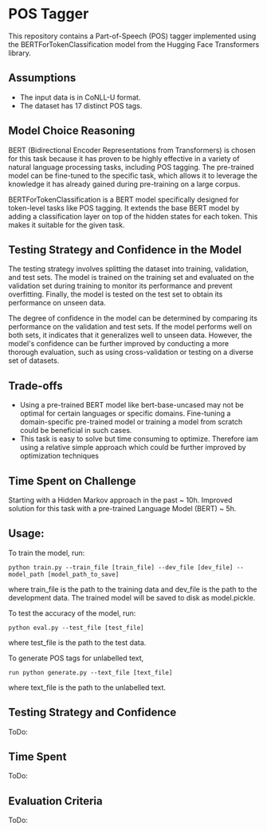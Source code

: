 # POS Tagger
This repository contains a Part-of-Speech (POS) tagger implemented using the BERTForTokenClassification model from the Hugging Face Transformers library.

## Assumptions
- The input data is in CoNLL-U format.
- The dataset has 17 distinct POS tags.

## Model Choice Reasoning
BERT (Bidirectional Encoder Representations from Transformers) is chosen for this task because it has proven to be highly effective in a variety of natural language processing tasks, including POS tagging. The pre-trained model can be fine-tuned to the specific task, which allows it to leverage the knowledge it has already gained during pre-training on a large corpus.

BERTForTokenClassification is a BERT model specifically designed for token-level tasks like POS tagging. It extends the base BERT model by adding a classification layer on top of the hidden states for each token. This makes it suitable for the given task.

## Testing Strategy and Confidence in the Model
The testing strategy involves splitting the dataset into training, validation, and test sets. The model is trained on the training set and evaluated on the validation set during training to monitor its performance and prevent overfitting. Finally, the model is tested on the test set to obtain its performance on unseen data.

The degree of confidence in the model can be determined by comparing its performance on the validation and test sets. If the model performs well on both sets, it indicates that it generalizes well to unseen data. However, the model's confidence can be further improved by conducting a more thorough evaluation, such as using cross-validation or testing on a diverse set of datasets.

## Trade-offs
- Using a pre-trained BERT model like bert-base-uncased may not be optimal for certain languages or specific domains. Fine-tuning a domain-specific pre-trained model or training a model from scratch could be beneficial in such cases.
- This task is easy to solve but time consuming to optimize. Therefore iam using a relative simple approach which could be further improved by optimization techniques


## Time Spent on Challenge
Starting with a Hidden Markov approach in the past ~ 10h.
Improved solution for this task with a pre-trained Language Model (BERT) ~ 5h.

## Usage:
To train the model, run: 
``` 
python train.py --train_file [train_file] --dev_file [dev_file] --model_path [model_path_to_save]
``` 
where train_file is the path to the training data and dev_file is the path to the development data. The trained model will be saved to disk as model.pickle.

To test the accuracy of the model, run:
``` 
python eval.py --test_file [test_file]
``` 
where test_file is the path to the test data.

To generate POS tags for unlabelled text, 
```
run python generate.py --text_file [text_file]
```
where text_file is the path to the unlabelled text.


## Testing Strategy and Confidence
ToDo: 

## Time Spent
ToDo:

## Evaluation Criteria
ToDo: 
